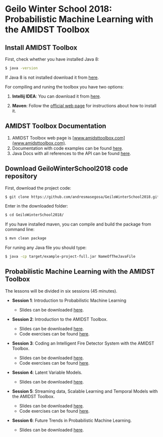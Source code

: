 # Geilo Winter School 2018: Probabilistic Machine Learning with the AMIDST Toolbox

## Install AMIDST Toolbox

First, check whether you have installed Java 8:
```bash
$ java -version
```
If Java 8 is not installed download it from [here](http://www.oracle.com/technetwork/java/javase/downloads/index.html).

For compiling and runing the toolbox you have two options:

1. **Intellij IDEA**: You can download it from [here](https://www.jetbrains.com/idea/). 

2. **Maven**: Follow the [official web page](https://maven.apache.org/install.html) for instructions about how to install it. 


## AMIDST Toolbox Documentation

1. AMIDST Toolbox web page is [www.amidsttoolbox.com](www.amidsttoolbox.com).
2. Documentation with code examples can be found [here](http://www.amidsttoolbox.com/documentation/).
3. Java Docs with all references to the API can be found [here](http://javadoc.amidsttoolbox.com/0.6.3/).


## Download GeiloWinterSchool2018 code repository

First, download the project code:

```bash
$ git clone https://github.com/andresmasegosa/GeiloWinterSchool2018.git
```

Enter in the downloaded folder:

```bash
$ cd GeiloWinterSchool2018/
```

If you have installed maven, you can compile and build the package from command line:

```bash
$ mvn clean package
```

For runing any Java file you should type:

```bash
$ java -cp target/example-project-full.jar NameOfTheJavaFile

```

## Probabilistic Machine Learning with the AMIDST Toolbox

The lessons will be divided in six sessions (45 minutes). 

* **Session 1**: Introduction to Probabilistic Machine Learning
   - Slides can be downloaded [here](https://github.com/andresmasegosa/GeiloWinterSchool2018/raw/master/slides/Slides1-IntroPML.pdf).

* **Session 2**: Introduction to the AMIDST Toolbox.
   - Slides can be downloaded [here](https://github.com/andresmasegosa/GeiloWinterSchool2018/raw/master/slides/Slides2-IntroAmidst.pdf).
   - Code exercises can be found [here](https://github.com/andresmasegosa/GeiloWinterSchool2018/tree/master/src/main/java/winter/Session2). 

* **Session 3**: Coding an Intelligent Fire Detector System with the AMIDST Toolbox.
   - Slides can be downloaded [here](https://github.com/andresmasegosa/GeiloWinterSchool2018/raw/master/slides/Slides3-FireDetector.pdf.pdf).
   - Code exercises can be found [here](https://github.com/andresmasegosa/GeiloWinterSchool2018/tree/master/src/main/java/winter/Session3). 

* **Session 4**: Latent Variable Models.
   - Slides can be downloaded [here](https://github.com/andresmasegosa/GeiloWinterSchool2018/raw/master/slides/Slides4-LVMs.pdf).

* **Session 5**: Streaming data, Scalable Learning and Temporal Models with the AMIDST Toolbox.
   - Slides can be downloaded [here](https://github.com/andresmasegosa/GeiloWinterSchool2018/raw/master/slides/Slides5-StreamsScalability.pdf).
   - Code exercises can be found [here](https://github.com/andresmasegosa/GeiloWinterSchool2018/tree/master/src/main/java/winter/Session5). 

* **Session 6**: Future Trends in Probabilistic Machine Learning.
   - Slides can be downloaded [here]().


    

